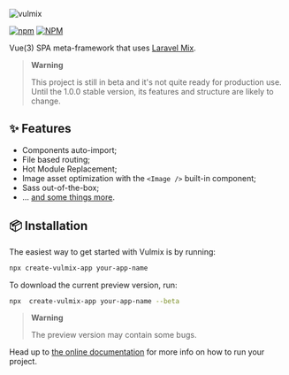 ![vulmix](https://user-images.githubusercontent.com/8026741/200081212-36088231-c703-4e89-a827-9393b048299d.svg)

[![npm](https://img.shields.io/npm/v/vulmix?color=%231DBA78&style=for-the-badge)](https://www.npmjs.com/package/vulmix) [![NPM](https://img.shields.io/npm/l/vulmix?color=%23F3A1F0&style=for-the-badge)](https://github.com/ojvribeiro/vulmix/blob/main/LICENCE)

Vue(3) SPA meta-framework that uses [Laravel Mix](https://www.npmjs.com/package/laravel-mix).

> **Warning**
>
> This project is still in beta and it's not quite ready for production use. Until the 1.0.0 stable version, its features and structure are likely to change.

## ✨ Features

- Components auto-import;
- File based routing;
- Hot Module Replacement;
- Image asset optimization with the `<Image />` built-in component;
- Sass out-of-the-box;
- ... [and some things more](https://vulmix.vercel.app/).

## 📦 Installation

The easiest way to get started with Vulmix is by running:

```bash
npx create-vulmix-app your-app-name
```

To download the current preview version, run:

```bash
npx  create-vulmix-app your-app-name --beta
```

> **Warning**
>
> The preview version may contain some bugs.

Head up to [the online documentation](https://vulmix.vercel.app/guide/get-started) for more info on how to run your project.
